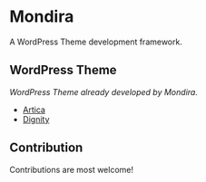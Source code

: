 # Mondira

A WordPress Theme development framework.

## WordPress Theme

*WordPress Theme already developed by Mondira.*

* [Artica](http://mondira.com/artica/)
* [Dignity](http://mondira.com/dignity/)

## Contribution

Contributions are most welcome!
